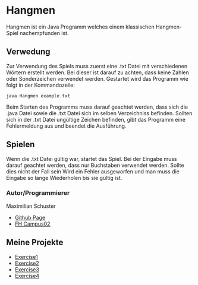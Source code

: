 # Hangmen
Hangmen ist ein Java Programm welches einem klassischen Hangmen-Spiel nachempfunden ist.
## Verwedung
Zur Verwendung des Spiels muss zuerst eine .txt Datei mit verschiedenen Wörtern erstellt werden. Bei dieser ist darauf zu achten, dass keine Zahlen oder Sonderzeichen verwendet werden. Gestartet wird das Programm wie folgt in der Kommandozeile:
````
java Hangmen example.txt
````
Beim Starten des Programms muss darauf geachtet werden, dass sich die .java Datei sowie die .txt Datei sich im selben Verzeichniss befinden.
Sollten sich in der .txt Datei ungültige Zeichen befinden, gibt das Programm eine Fehlermeldung aus und beendet die Ausführung.

## Spielen
Wenn die .txt Datei gültig war, startet das Spiel. Bei der Eingabe muss darauf geachtet werden, dass nur Buchstaben verwendet werden. Sollte dies nicht der Fall sein Wird ein Fehler ausgeworfen und man muss die Eingabe so lange Wiederholen bis sie gültig ist.



### Autor/Programmierer

Maximilian Schuster
- [Github Page](https://github.com/maxischuster/bsd23_schuster_maximilian.git)
- [FH Campus02](https://www.campus02.at/)

## Meine Projekte


- [Exercise1](exercise1.md)
- [Exercise2](exercise2.md)
- [Exercise3](exercise3.md)
- [Exercise4](exercise4.md)



[def]: https://www.campus02.at/